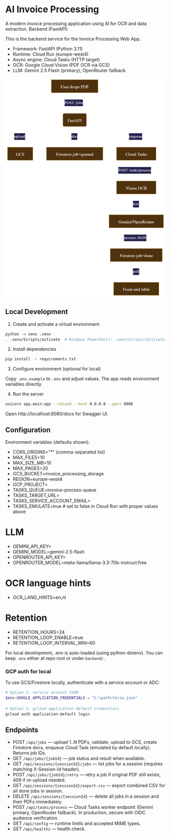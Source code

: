 # AI Invoice Processing

A modern invoice processing application using AI for OCR and data extraction. Backend (FastAPI)

This is the backend service for the Invoice Processing Web App.

- Framework: FastAPI (Python 3.11)
- Runtime: Cloud Run (europe-west4)
- Async engine: Cloud Tasks (HTTP target)
- OCR: Google Cloud Vision (PDF OCR via GCS)
- LLM: Gemini 2.5 Flash (primary); OpenRouter fallback

![Workflow](image.png)



## Local Development

1) Create and activate a virtual environment

```bash
python -m venv .venv
. .venv/Scripts/activate  # Windows PowerShell: .venv\Scripts\Activate.ps1
```

2) Install dependencies

```bash
pip install -r requirements.txt
```

3) Configure environment (optional for local)

Copy `.env.example` to `.env` and adjust values. The app reads environment variables directly.

4) Run the server

```bash
uvicorn app.main:app --reload --host 0.0.0.0 --port 8080
```

Open http://localhost:8080/docs for Swagger UI.

## Configuration

Environment variables (defaults shown):
- CORS_ORIGINS="*"  (comma-separated list)
- MAX_FILES=10
- MAX_SIZE_MB=10
- MAX_PAGES=20
- GCS_BUCKET=invoice_processing_storage
- REGION=europe-west4
- GCP_PROJECT=
- TASKS_QUEUE=invoice-process-queue
- TASKS_TARGET_URL=
- TASKS_SERVICE_ACCOUNT_EMAIL=
- TASKS_EMULATE=true  # set to false in Cloud Run with proper values above

# LLM
- GEMINI_API_KEY=
- GEMINI_MODEL=gemini-2.5-flash
- OPENROUTER_API_KEY=
- OPENROUTER_MODEL=meta-llama/llama-3.3-70b-instruct:free

# OCR language hints
- OCR_LANG_HINTS=en,nl

# Retention
- RETENTION_HOURS=24
- RETENTION_LOOP_ENABLE=true
- RETENTION_LOOP_INTERVAL_MIN=60

For local development, .env is auto-loaded (using python-dotenv). You can keep `.env` either at repo root or under `backend/`.

### GCP auth for local

To use GCS/Firestore locally, authenticate with a service account or ADC:

```powershell
# Option 1: service account JSON
$env:GOOGLE_APPLICATION_CREDENTIALS = "C:\path\to\sa.json"

# Option 2: gcloud application default credentials
gcloud auth application-default login
```

## Endpoints

- POST `/api/jobs` — upload 1..N PDFs, validate, upload to GCS, create Firestore docs, enqueue Cloud Task (emulated by default locally). Returns job IDs.
- GET `/api/jobs/{jobId}` — job status and result when available.
- GET `/api/sessions/{sessionId}/jobs` — list jobs for a session (requires matching X-Session-Id header).
- POST `/api/jobs/{jobId}/retry` — retry a job if original PDF still exists; 409 if re-upload needed.
- GET `/api/sessions/{sessionId}/export.csv` — export combined CSV for all done jobs in session.
- DELETE `/api/sessions/{sessionId}` — delete all jobs in a session and their PDFs immediately.
- POST `/api/tasks/process` — Cloud Tasks worker endpoint (Gemini primary, OpenRouter fallback). In production, secure with OIDC audience verification.
- GET `/api/config` — runtime limits and accepted MIME types.
- GET `/api/healthz` — health check.

